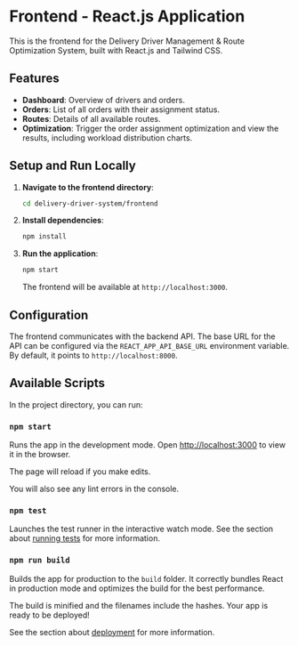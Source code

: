 # Frontend - React.js Application

This is the frontend for the Delivery Driver Management & Route Optimization System, built with React.js and Tailwind CSS.

## Features

-   **Dashboard**: Overview of drivers and orders.
-   **Orders**: List of all orders with their assignment status.
-   **Routes**: Details of all available routes.
-   **Optimization**: Trigger the order assignment optimization and view the results, including workload distribution charts.

## Setup and Run Locally

1.  **Navigate to the frontend directory**:
    ```bash
    cd delivery-driver-system/frontend
    ```

2.  **Install dependencies**:
    ```bash
    npm install
    ```

3.  **Run the application**:
    ```bash
    npm start
    ```
    The frontend will be available at `http://localhost:3000`.

## Configuration

The frontend communicates with the backend API. The base URL for the API can be configured via the `REACT_APP_API_BASE_URL` environment variable. By default, it points to `http://localhost:8000`.

## Available Scripts

In the project directory, you can run:

### `npm start`

Runs the app in the development mode.
Open [http://localhost:3000](http://localhost:3000) to view it in the browser.

The page will reload if you make edits.

You will also see any lint errors in the console.

### `npm test`

Launches the test runner in the interactive watch mode.
See the section about [running tests](https://facebook.github.io/create-react-app/docs/running-tests) for more information.

### `npm run build`

Builds the app for production to the `build` folder.
It correctly bundles React in production mode and optimizes the build for the best performance.

The build is minified and the filenames include the hashes.
Your app is ready to be deployed!

See the section about [deployment](https://facebook.github.io/create-react-app/docs/deployment) for more information.

